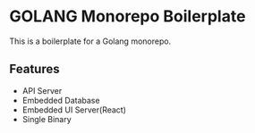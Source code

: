 # GOLANG Monorepo Boilerplate

This is a boilerplate for a Golang monorepo.

## Features

- API Server
- Embedded Database
- Embedded UI Server(React)
- Single Binary